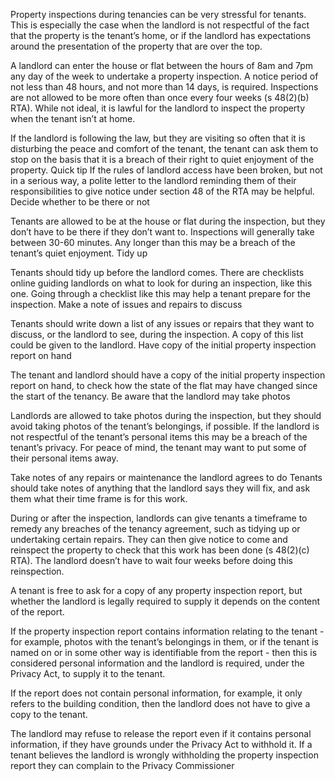 Property inspections during tenancies can be very stressful for tenants. This is especially the case when the landlord is not respectful of the fact that the property is the tenant’s home, or if the landlord has expectations around the presentation of the property that are over the top.

A landlord can enter the house or flat between the hours of 8am and 7pm any day of the week to undertake a property inspection. A notice period of not less than 48 hours, and not more than 14 days, is required. Inspections are not allowed to be more often than once every four weeks (s 48(2)(b) RTA). While not ideal, it is lawful for the landlord to inspect the property when the tenant isn’t at home.

If the landlord is following the law, but they are visiting so often that it is disturbing the peace and comfort of the tenant, the tenant can ask them to stop on the basis that it is a breach of their right to quiet enjoyment of the property.
Quick tip
If the rules of landlord access have been broken, but not in a serious way, a polite letter to the landlord reminding them of their responsibilities to give notice under section 48 of the RTA may be helpful.
Decide whether to be there or not

Tenants are allowed to be at the house or flat during the inspection, but they don’t have to be there if they don’t want to. Inspections will generally take between 30-60 minutes. Any longer than this may be a breach of the tenant’s quiet enjoyment.
Tidy up

Tenants should tidy up before the landlord comes. There are checklists online guiding landlords on what to look for during an inspection, like this one. Going through a checklist like this may help a tenant prepare for the inspection.
Make a note of issues and repairs to discuss

Tenants should write down a list of any issues or repairs that they want to discuss, or the landlord to see, during the inspection. A copy of this list could be given to the landlord.
Have copy of the initial property inspection report on hand

The tenant and landlord should have a copy of the initial property inspection report on hand, to check how the state of the flat may have changed since the start of the tenancy.
Be aware that the landlord may take photos

Landlords are allowed to take photos during the inspection, but they should avoid taking photos of the tenant’s belongings, if possible. If the landlord is not respectful of the tenant’s personal items this may be a breach of the tenant’s privacy. For peace of mind, the tenant may want to put some of their personal items away.

Take notes of any repairs or maintenance the landlord agrees to do
Tenants should take notes of anything that the landlord says they will fix, and ask them what their time frame is for this work.

During or after the inspection, landlords can give tenants a timeframe to remedy any breaches of the tenancy agreement, such as tidying up or undertaking certain repairs. They can then give notice to come and reinspect the property to check that this work has been done (s 48(2)(c) RTA). The landlord doesn’t have to wait four weeks before doing this reinspection.

A tenant is free to ask for a copy of any property inspection report, but whether the landlord is legally required to supply it depends on the content of the report.

If the property inspection report contains information relating to the tenant - for example, photos with the tenant’s belongings in them, or if the tenant is named on or in some other way is identifiable from the report - then this is considered personal information and the landlord is required, under the Privacy Act, to supply it to the tenant.

If the report does not contain personal information, for example, it only refers to the building condition, then the landlord does not have to give a copy to the tenant.

The landlord may refuse to release the report even if it contains personal information, if they have grounds under the Privacy Act to withhold it. If a tenant believes the landlord is wrongly withholding the property inspection report they can complain to the Privacy Commissioner